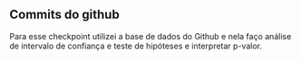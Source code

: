 ## Commits do github

Para esse checkpoint utilizei a base de dados do Github e nela faço análise de intervalo de confiança e teste de hipóteses e interpretar p-valor.
